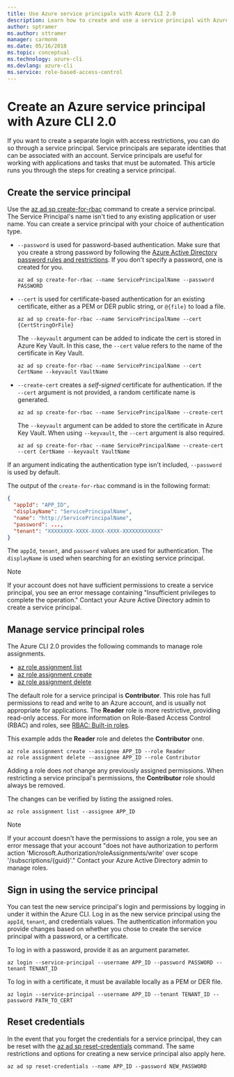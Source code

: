 ```yaml
---
title: Use Azure service principals with Azure CLI 2.0
description: Learn how to create and use a service principal with Azure CLI 2.0.
author: sptramer
ms.author: sttramer
manager: carmonm
ms.date: 05/16/2018
ms.topic: conceptual
ms.technology: azure-cli
ms.devlang: azure-cli
ms.service: role-based-access-control
---
```

# Create an Azure service principal with Azure CLI 2.0

If you want to create a separate login with access restrictions, you can do so through a service principal. Service principals are separate identities that can be
associated with an account. Service principals are useful for working with applications and tasks that must be automated. This article runs you through the steps for creating a service principal.

## Create the service principal

Use the [az ad sp create-for-rbac](/cli/azure/ad/sp#az-ad-sp-create-for-rbac) command to create a service principal. The Service Principal's name isn't tied to any existing application or user name. You can create a service principal with your choice of authentication type.

* `--password` is used for password-based authentication. Make sure that you create a strong password by following the [Azure Active Directory password rules and restrictions](/azure/active-directory/active-directory-passwords-policy). If you don't specify a password, one is created for you.

  ```azurecli-interactive
  az ad sp create-for-rbac --name ServicePrincipalName --password PASSWORD
  ```

* `--cert` is used for certificate-based authentication for an existing certificate, either as a PEM or DER public string, or `@{file}` to load a file.

  ```azurecli-interactive
  az ad sp create-for-rbac --name ServicePrincipalName --cert {CertStringOrFile} 
  ```

  The `--keyvault` argument can be added to indicate the cert is stored in Azure Key Vault. In this case, the `--cert` value refers to the name of the certificate in Key Vault.

  ```azurecli-interactive
  az ad sp create-for-rbac --name ServicePrincipalName --cert CertName --keyvault VaultName
  ```

* `--create-cert` creates a _self-signed_ certificate for authentication. If the `--cert` argument is not provided, a random certificate name is generated.

  ```azurecli-interactive
  az ad sp create-for-rbac --name ServicePrincipalName --create-cert
  ```

  The `--keyvault` argument can be added to store the certificate in Azure Key Vault. When using `--keyvault`, the `--cert` argument is also required.

  ```azurecli-interactive
  az ad sp create-for-rbac --name ServicePrincipalName --create-cert --cert CertName --keyvault VaultName
  ```

If an argument indicating the authentication type isn't included, `--password` is used by default.

The output of the `create-for-rbac` command is in the following format:

```json
{
  "appId": "APP_ID",
  "displayName": "ServicePrincipalName",
  "name": "http://ServicePrincipalName",
  "password": ...,
  "tenant": "XXXXXXXX-XXXX-XXXX-XXXX-XXXXXXXXXXXX"
}
```

The `appId`, `tenant`, and `password` values are used for authentication. The `displayName` is used when searching for an existing service principal.

> [!NOTE]
> If your account does not have sufficient permissions to create a service principal, you see an error message containing "Insufficient privileges to complete the operation." Contact your Azure Active Directory admin to create a service principal.

## Manage service principal roles 

The Azure CLI 2.0 provides the following commands to manage role assignments.

* [az role assignment list](/cli/azure/role/assignment#az-role-assignment-list)
* [az role assignment create](/cli/azure/role/assignment#az-role-assignment-create)
* [az role assignment delete](/cli/azure/role/assignment#az-role-assignment-delete)

The default role for a service principal is **Contributor**. This role has full permissions to read and write to an Azure account, and is usually not appropriate for applications. The **Reader** role is more restrictive, providing read-only access.  For more information on Role-Based Access Control (RBAC) and roles, see [RBAC: Built-in roles](/azure/active-directory/role-based-access-built-in-roles).

This example adds the **Reader** role and deletes the **Contributor** one.

```azurecli-interactive
az role assignment create --assignee APP_ID --role Reader
az role assignment delete --assignee APP_ID --role Contributor
```

Adding a role does _not_ change any previously assigned permissions. When restricting a service principal's permissions, the __Contributor__ role should always be removed.

The changes can be verified by listing the assigned roles.

```azurecli-interactive
az role assignment list --assignee APP_ID
```

> [!NOTE] 
> If your account doesn't have the permissions to assign a role, you see an error message that your account "does not have authorization to perform action 'Microsoft.Authorization/roleAssignments/write' over scope '/subscriptions/{guid}'." Contact your Azure Active Directory admin to manage roles.

## Sign in using the service principal

You can test the new service principal's login and permissions by logging in under it within the Azure CLI. Log in as the new service principal using the `appId`, `tenant`, and credentials values. The authentication information you provide changes based on whether you chose to create the service principal with a password, or a certificate.

To log in with a password, provide it as an argument parameter.

```azurecli-interactive
az login --service-principal --username APP_ID --password PASSWORD --tenant TENANT_ID
```

To log in with a certificate, it must be available locally as a PEM or DER file.

```azurecli-interactive
az login --service-principal --username APP_ID --tenant TENANT_ID --password PATH_TO_CERT
```

## Reset credentials

In the event that you forget the credentials for a service principal, they can be reset with the [az ad sp reset-credentials](https://docs.microsoft.com/en-us/cli/azure/ad/sp#az-ad-sp-reset-credentials) command. The same restrictions and options for creating a new service principal also apply here.

```azurecli-interactive
az ad sp reset-credentials --name APP_ID --password NEW_PASSWORD
```
